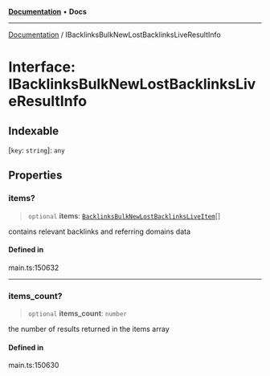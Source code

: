 [**Documentation**](../README.md) • **Docs**

***

[Documentation](../globals.md) / IBacklinksBulkNewLostBacklinksLiveResultInfo

# Interface: IBacklinksBulkNewLostBacklinksLiveResultInfo

## Indexable

 \[`key`: `string`\]: `any`

## Properties

### items?

> `optional` **items**: [`BacklinksBulkNewLostBacklinksLiveItem`](../classes/BacklinksBulkNewLostBacklinksLiveItem.md)[]

contains relevant backlinks and referring domains data

#### Defined in

main.ts:150632

***

### items\_count?

> `optional` **items\_count**: `number`

the number of results returned in the items array

#### Defined in

main.ts:150630
